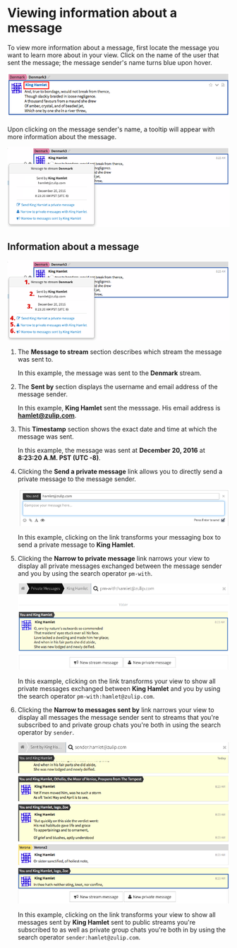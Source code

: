 # Viewing information about a message

To view more information about a message, first locate the message you want to learn more about in your view. Click on the name of the user that sent the message; the message sender's name turns blue upon hover.

![Message sender name](/static/images/help/message-info-sender.png)

Upon clicking on the message sender's name, a tooltip will appear with more information about the message.

![Message info](/static/images/help/message-info-default.png)

## Information about a message

![Message info](/static/images/help/message-info.png)

1. The **Message to stream** section describes which stream the message was sent to.

    In this example, the message was sent to the **Denmark** stream.

2. The **Sent by** section displays the username and email address of the message sender.

    In this example, **King Hamlet** sent the messsage. His email address is **hamlet@zulip.com**.

3. This **Timestamp** section shows the exact date and time at which the message was sent.

    In this example, the message was sent at **December 20, 2016** at **8:23:20 A.M. PST (UTC -8)**.

4. Clicking the **Send a private message** link allows you to directly send a private message to the message sender.

    ![Message info private message send](/static/images/help/message-info-private-send.png)

    In this example, clicking on the link transforms your messaging box to send a private message to **King Hamlet**.

5. Clicking the **Narrow to private message** link narrows your view to display all private messages exchanged between the message sender and you by using the search operator `pm-with`.

    ![Message info private message narrow](/static/images/help/message-info-private-narrow.png)

    In this example, clicking on the link transforms your view to show all private messages exchanged between **King Hamlet** and you by using the search operator `pm-with:hamlet@zulip.com`.

6. Clicking the **Narrow to messages sent by** link narrows your view to display all messages the message sender sent to streams that you're subscribed to and private group chats you're both in using the search operator by `sender`.

    ![Message info sender messages](/static/images/help/message-info-messages.png)

    In this example, clicking on the link transforms your view to show all messages sent by **King Hamlet** sent to public streams you're subscribed to as well as private group chats you're both in by using the search operator `sender:hamlet@zulip.com`.
